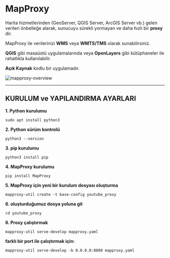 # MapProxy

Harita hizmetlerinden (GeoServer, QGIS Server, ArcGIS Server vb.) gelen verileri önbelleğe alarak, sunucuyu sürekli yormayan ve daha hızlı bir **proxy** dir.

MapProxy ile verilerinizi **WMS** veya **WMTS/TMS** olarak sunabilirsiniz.

**QGIS** gibi masaüstü uygulamalarında veya **OpenLayers** gibi kütüphaneler ile rahatlıkla kullanılabilir.

**Açık Kaynak** kodlu bir uygulamadır.

![mapproxy-overview](https://user-images.githubusercontent.com/95212909/156734539-ec2922cc-2a5e-4e12-a44f-0fc173fb43d8.png)

-----

## KURULUM ve YAPILANDIRMA AYARLARI


<b>1. Python kurulumu</b>
```
sudo apt install python3
```
<b>2. Python sürüm kontrolü</b>

```
python3 --version
```

<b>3. pip kurulumu</b>

```
python3 install pip

```
<b>4. MapProxy kurulumu</b>
```
pip install MapProxy
```
<b>5. MapProxy için yeni bir kurulum dosyası oluşturma</b>
```
mapproxy-util create -t base-config youtube_proxy
```
<b>6. oluşturduğumuz dosya yoluna git</b>
```
cd youtube_proxy
```
<b>6. Proxy çalıştırmak</b>
```
mapproxy-util serve-develop mapproxy.yaml
```
<b>farklı bir port ile çalıştırmak için:</b>
```
mapproxy-util serve-develop -b 0.0.0.0:8080 mapproxy.yaml
```
